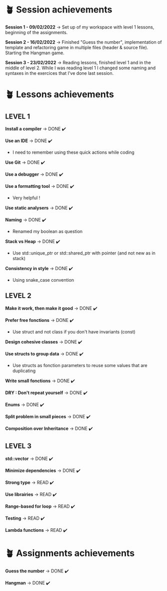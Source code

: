 # :potted_plant:   Session achievements 

**Session 1 - 09/02/2022** -> Set up of my workspace with level 1 lessons, beginning of the assignments.

**Session 2 - 16/02/2022** -> Finished "Guess the number", implementation of template and refactoring game in multiple files (header & source file). Starting the Hangman game.

**Session 3 - 23/02/2022** -> Reading lessons, finished level 1 and in the middle of level 2. While I was reading level 1 I changed some naming and syntaxes in the exercices that I've done last session.


# :potted_plant:   Lessons achievements

## LEVEL 1 

**Install a compiler** -> DONE :heavy_check_mark:

**Use an IDE** -> DONE :heavy_check_mark: 
- I need to remember using these quick actions while coding

**Use Git** -> DONE :heavy_check_mark: 

**Use a debugger** -> DONE :heavy_check_mark: 

**Use a formatting tool** -> DONE :heavy_check_mark:
- Very helpful !

**Use static analysers** -> DONE :heavy_check_mark: 

**Naming** -> DONE :heavy_check_mark: 
- Renamed my boolean as question

**Stack vs Heap** -> DONE :heavy_check_mark: 
- Use std::unique_ptr or std::shared_ptr with pointer (and not new as in stack)

**Consistency in style** -> DONE :heavy_check_mark: 
- Using snake_case convention

## LEVEL 2

**Make it work, then make it good** -> DONE :heavy_check_mark:

**Prefer free fonctions** -> DONE :heavy_check_mark:
- Use struct and not class if you don't have invariants (const)

**Design cohesive classes** -> DONE :heavy_check_mark:

**Use structs to group data** -> DONE :heavy_check_mark:
- Use structs as fonction parameters to reuse some values that are duplicating

**Write small fonctions** -> DONE :heavy_check_mark:

**DRY : Don't repeat yourself** -> DONE :heavy_check_mark:

**Enums** -> DONE :heavy_check_mark:

**Split problem in small pieces** -> DONE :heavy_check_mark:

**Composition over Inheritance** -> DONE :heavy_check_mark:

## LEVEL 3

**std::vector** -> DONE :heavy_check_mark:

**Minimize dependencies** -> DONE :heavy_check_mark:

**Strong type** -> READ :heavy_check_mark:

**Use librairies** -> READ :heavy_check_mark:

**Range-based for loop** -> READ :heavy_check_mark:

**Testing** -> READ :heavy_check_mark:

**Lambda functions** -> READ :heavy_check_mark:


# :potted_plant:   Assignments achievements

**Guess the number** -> DONE :heavy_check_mark:

**Hangman** -> DONE :heavy_check_mark: